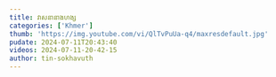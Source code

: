 ```yaml
---
title: វាសនានាងហង្ស
categories: ['Khmer']
thumb: 'https://img.youtube.com/vi/QlTvPuUa-q4/maxresdefault.jpg'
pudate: 2024-07-11T20:43:40
videos: 2024-07-11-20-42-15
author: tin-sokhavuth
---
```

